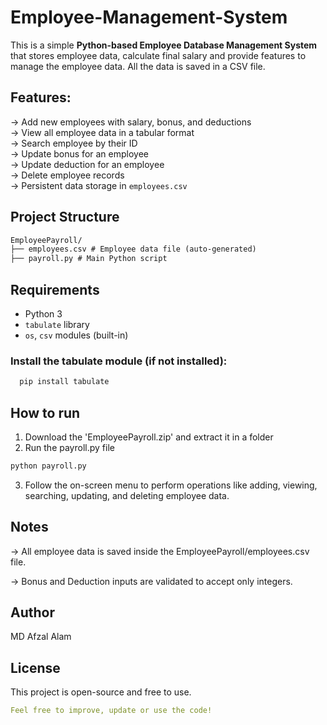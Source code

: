# Employee-Management-System

This is a simple **Python-based Employee Database Management System** that stores employee data, calculate final salary and provide features to manage the employee data. All the data is saved in a CSV file.

## Features:
-> Add new employees with salary, bonus, and deductions  
-> View all employee data in a tabular format  
-> Search employee by their ID  
-> Update bonus for an employee  
-> Update deduction for an employee  
-> Delete employee records  
-> Persistent data storage in `employees.csv`

## Project Structure
```markdown
EmployeePayroll/
├── employees.csv # Employee data file (auto-generated)
├── payroll.py # Main Python script
```

## Requirements
- Python 3
- `tabulate` library
- `os`, `csv` modules (built-in)

### Install the tabulate module (if not installed):
```bash
  pip install tabulate
```

## How to run

1) Download the 'EmployeePayroll.zip' and extract it in a folder
2) Run the payroll.py file
```bash
python payroll.py
```
3) Follow the on-screen menu to perform operations like adding, viewing, searching, updating, and deleting employee data.

## Notes
-> All employee data is saved inside the EmployeePayroll/employees.csv file.

-> Bonus and Deduction inputs are validated to accept only integers.

## Author
MD Afzal Alam

## License
This project is open-source and free to use.
```yaml
Feel free to improve, update or use the code!
```

